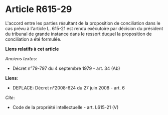# Article R615-29

L'accord entre les parties résultant de la proposition de conciliation dans le cas prévu à l'article L. 615-21 est rendu
exécutoire par décision du président du tribunal de grande instance dans le ressort duquel la proposition de conciliation a
été formulée.

**Liens relatifs à cet article**

_Anciens textes_:

  - Décret n°79-797 du 4 septembre 1979 - art. 34 (Ab)

**Liens**:

  - DEPLACE: Décret n°2008-624 du 27 juin 2008 - art. 6

_Cite_:

  - Code de la propriété intellectuelle - art. L615-21 (V)
